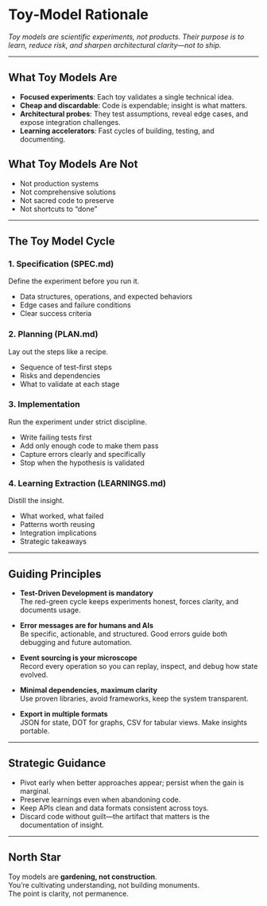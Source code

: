 # Toy‑Model Rationale

_Toy models are scientific experiments, not products. Their purpose is to learn, reduce risk, and sharpen architectural clarity—not to ship._

---

## What Toy Models Are

- **Focused experiments**: Each toy validates a single technical idea.  
- **Cheap and discardable**: Code is expendable; insight is what matters.  
- **Architectural probes**: They test assumptions, reveal edge cases, and expose integration challenges.  
- **Learning accelerators**: Fast cycles of building, testing, and documenting.  

## What Toy Models Are Not

- Not production systems  
- Not comprehensive solutions  
- Not sacred code to preserve  
- Not shortcuts to “done”  

---

## The Toy Model Cycle

### 1. Specification (SPEC.md)
Define the experiment before you run it.  

- Data structures, operations, and expected behaviors  
- Edge cases and failure conditions  
- Clear success criteria  

### 2. Planning (PLAN.md)
Lay out the steps like a recipe.  

- Sequence of test-first steps  
- Risks and dependencies  
- What to validate at each stage  

### 3. Implementation
Run the experiment under strict discipline.  

- Write failing tests first  
- Add only enough code to make them pass  
- Capture errors clearly and specifically  
- Stop when the hypothesis is validated  

### 4. Learning Extraction (LEARNINGS.md)
Distill the insight.  

- What worked, what failed  
- Patterns worth reusing  
- Integration implications  
- Strategic takeaways  

---

## Guiding Principles

- **Test-Driven Development is mandatory**  
  The red-green cycle keeps experiments honest, forces clarity, and documents usage.  

- **Error messages are for humans and AIs**  
  Be specific, actionable, and structured. Good errors guide both debugging and future automation.  

- **Event sourcing is your microscope**  
  Record every operation so you can replay, inspect, and debug how state evolved.  

- **Minimal dependencies, maximum clarity**  
  Use proven libraries, avoid frameworks, keep the system transparent.  

- **Export in multiple formats**  
  JSON for state, DOT for graphs, CSV for tabular views. Make insights portable.  

---

## Strategic Guidance

- Pivot early when better approaches appear; persist when the gain is marginal.  
- Preserve learnings even when abandoning code.  
- Keep APIs clean and data formats consistent across toys.  
- Discard code without guilt—the artifact that matters is the documentation of insight.  

---

## North Star

Toy models are **gardening, not construction**.  
You’re cultivating understanding, not building monuments.  
The point is clarity, not permanence.  